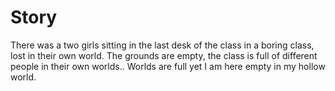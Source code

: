 # Story
There was a two girls sitting in the last desk of the class in a boring class, lost in their own world.
The grounds are empty, the class is full of different people in their own worlds..
Worlds are full yet I am here empty in my hollow world.
